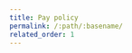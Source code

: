 ```yaml
---
title: Pay policy
permalink: /:path/:basename/
related_order: 1
---
```

<script src="/assets/js/redirect.js"></script>
